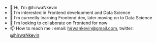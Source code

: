 - 👋 Hi, I’m @hirwaNkevin
- 👀 I’m interested in Frontend development and Data Science
- 🌱 I’m currently learning Frontend dev, later moving on to Data Science
- 💞️ I’m looking to collaborate on Frontend for now
- 📫 How to reach me : email: hirwankevin@gmail.com, twitter: [@hirwaNkevin](https://twitter.com/kevinHirwaN)

<!---
hirwaNkevin/hirwaNkevin is a ✨ special ✨ repository because its `README.md` (this file) appears on your GitHub profile.
You can click the Preview link to take a look at your changes.
--->
